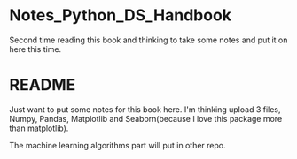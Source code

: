 # Notes_Python_DS_Handbook
Second time reading this book and thinking to take some notes and put it on here this time.

# README

Just want to put some notes for this book here. I'm thinking upload 3 files, Numpy, Pandas, Matplotlib and Seaborn(because I love this package more than matplotlib). 

The machine learning algorithms part will put in other repo.
